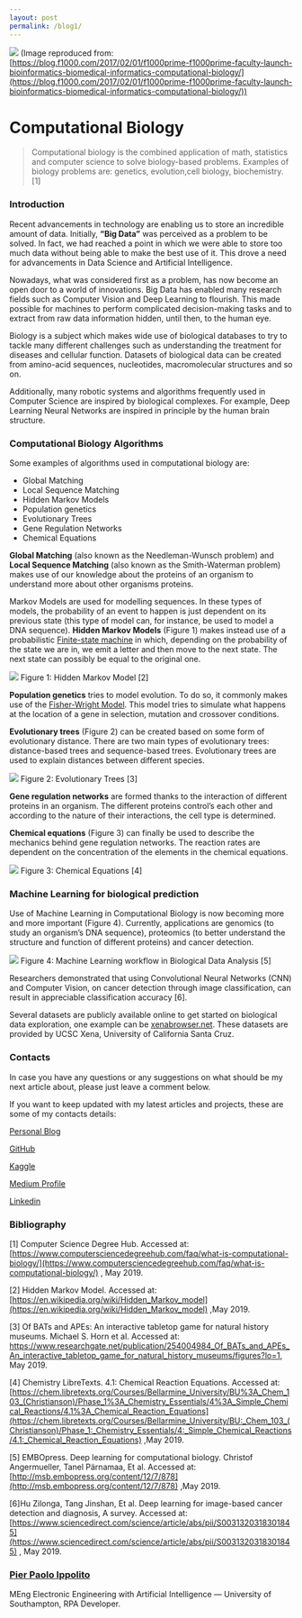 ```yaml
---
layout: post
permalink: /blog1/
---
```


![](https://cdn-images-1.medium.com/max/2000/1*8XSOdpRkyV4BC7E3yKqXZA.jpeg)
<span class="figcaption_hack">(Image reproduced from:
[https://blog.f1000.com/2017/02/01/f1000prime-f1000prime-faculty-launch-bioinformatics-biomedical-informatics-computational-biology/](https://blog.f1000.com/2017/02/01/f1000prime-f1000prime-faculty-launch-bioinformatics-biomedical-informatics-computational-biology/))</span>

# Computational Biology

> Computational biology is the combined application of math, statistics and
> computer science to solve biology-based problems. Examples of biology problems
are: genetics, evolution,cell biology, biochemistry. [1]

### Introduction

Recent advancements in technology are enabling us to store an incredible amount
of data. Initially, **“Big Data”** was perceived as a problem to be solved. In
fact, we had reached a point in which we were able to store too much data
without being able to make the best use of it. This drove a need for
advancements in Data Science and Artificial Intelligence.

Nowadays, what was considered first as a problem, has now become an open door to
a world of innovations. Big Data has enabled many research fields such as
Computer Vision and Deep Learning to flourish. This made possible for machines
to perform complicated decision-making tasks and to extract from raw data
information hidden, until then, to the human eye.

Biology is a subject which makes wide use of biological databases to try to
tackle many different challenges such as understanding the treatment for
diseases and cellular function. Datasets of biological data can be created from
amino-acid sequences, nucleotides, macromolecular structures and so on.

Additionally, many robotic systems and algorithms frequently used in Computer
Science are inspired by biological complexes. For example, Deep Learning Neural
Networks are inspired in principle by the human brain structure.

### Computational Biology Algorithms

Some examples of algorithms used in computational biology are:

* Global Matching
* Local Sequence Matching
* Hidden Markov Models
* Population genetics
* Evolutionary Trees
* Gene Regulation Networks
* Chemical Equations

**Global Matching** (also known as the Needleman-Wunsch problem) and **Local
Sequence Matching** (also known as the Smith-Waterman problem) makes use of our
knowledge about the proteins of an organism to understand more about other
organisms proteins.

Markov Models are used for modelling sequences. In these types of models, the
probability of an event to happen is just dependent on its previous state (this
type of model can, for instance, be used to model a DNA sequence). **Hidden
Markov Models** (Figure 1) makes instead use of a probabilistic [Finite-state
machine](https://medium.freecodecamp.org/state-machines-basics-of-computer-science-d42855debc66)
in which, depending on the probability of the state we are in, we emit a letter
and then move to the next state. The next state can possibly be equal to the
original one.

![](https://upload.wikimedia.org/wikipedia/commons/thumb/8/83/Hmm_temporal_bayesian_net.svg/2880px-Hmm_temporal_bayesian_net.svg.png)
<span class="figcaption_hack">Figure 1: Hidden Markov Model [2]</span>

**Population genetics** tries to model evolution. To do so, it commonly makes
use of the [Fisher-Wright
Model](https://stephens999.github.io/fiveMinuteStats/wright_fisher_model.html).
This model tries to simulate what happens at the location of a gene in
selection, mutation and crossover conditions.

**Evolutionary trees** (Figure 2) can be created based on some form of
evolutionary distance. There are two main types of evolutionary trees:
distance-based trees and sequence-based trees. Evolutionary trees are used to
explain distances between different species.

![](https://www.researchgate.net/profile/Michael_Horn5/publication/254004984/figure/fig1/AS:340880901853184@1458283748109/A-phylogenetic-tree-showing-evolutionary-relationships-between-five-groups-of-organisms_W640.jpg)
<span class="figcaption_hack">Figure 2: Evolutionary Trees [3]</span>

**Gene regulation networks** are formed thanks to the interaction of different
proteins in an organism. The different proteins control’s each other and
according to the nature of their interactions, the cell type is determined.

**Chemical equations** (Figure 3) can finally be used to describe the mechanics
behind gene regulation networks. The reaction rates are dependent on the
concentration of the elements in the chemical equations.

![](https://chem.libretexts.org/@api/deki/files/56451/CNX_Chem_04_01_rxn2.jpg?revision=1&size=bestfit&width=634&height=289)
<span class="figcaption_hack">Figure 3: Chemical Equations [4]</span>

### Machine Learning for biological prediction

Use of Machine Learning in Computational Biology is now becoming more and more
important (Figure 4). Currently, applications are genomics (to study an
organism’s DNA sequence), proteomics (to better understand the structure and
function of different proteins) and cancer detection.

![](http://msb.embopress.org/content/msb/12/7/878/F1.large.jpg?width=800&height=600&carousel=1)
<span class="figcaption_hack">Figure 4: Machine Learning workflow in Biological Data Analysis [5]</span>

Researchers demonstrated that using Convolutional Neural Networks (CNN) and
Computer Vision, on cancer detection through image classification, can result in
appreciable classification accuracy [6].

Several datasets are publicly available online to get started on biological data
exploration, one example can be
[xenabrowser.net](https://xenabrowser.net/datapages/). These datasets are
provided by UCSC Xena, University of California Santa Cruz.

### Contacts

In case you have any questions or any suggestions on what should be my next
article about, please just leave a comment below.

If you want to keep updated with my latest articles and projects, these are some
of my contacts details:

[Personal Blog](https://pierpaolo28.github.io/blog/)

[GitHub](https://github.com/pierpaolo28)

[Kaggle](https://www.kaggle.com/pierpaolo28)

[Medium Profile](https://towardsdatascience.com/@pierpaoloippolito28)

[Linkedin](https://uk.linkedin.com/in/pier-paolo-ippolito-202917146)

### Bibliography

[1] Computer Science Degree Hub. Accessed at:
[https://www.computersciencedegreehub.com/faq/what-is-computational-biology/](https://www.computersciencedegreehub.com/faq/what-is-computational-biology/)
, May 2019.

[2] Hidden Markov Model. Accessed at:
[https://en.wikipedia.org/wiki/Hidden_Markov_model](https://en.wikipedia.org/wiki/Hidden_Markov_model)
,May 2019.

[3] Of BATs and APEs: An interactive tabletop game for natural history museums.
Michael S. Horn et al. Accessed at:
https://www.researchgate.net/publication/254004984_Of_BATs_and_APEs_An_interactive_tabletop_game_for_natural_history_museums/figures?lo=1,
May 2019.

[4] Chemistry LibreTexts. 4.1: Chemical Reaction Equations. Accessed at:
[https://chem.libretexts.org/Courses/Bellarmine_University/BU%3A_Chem_103_(Christianson)/Phase_1%3A_Chemistry_Essentials/4%3A_Simple_Chemical_Reactions/4.1%3A_Chemical_Reaction_Equations](https://chem.libretexts.org/Courses/Bellarmine_University/BU:_Chem_103_(Christianson)/Phase_1:_Chemistry_Essentials/4:_Simple_Chemical_Reactions/4.1:_Chemical_Reaction_Equations)
,May 2019.

[5] EMBOpress. Deep learning for computational biology. Christof Angermueller,
Tanel Pärnamaa, Et al. Accessed at:
[http://msb.embopress.org/content/12/7/878](http://msb.embopress.org/content/12/7/878)
,May 2019.

[6]Hu Zilonga, Tang Jinshan, Et al. Deep learning for image-based cancer
detection and diagnosis, A survey. Accessed at:
[https://www.sciencedirect.com/science/article/abs/pii/S0031320318301845](https://www.sciencedirect.com/science/article/abs/pii/S0031320318301845)
, May 2019.

### [Pier Paolo Ippolito](https://medium.com/@pierpaoloippolito28)

MEng Electronic Engineering with Artificial Intelligence — University of
Southampton, RPA Developer.
